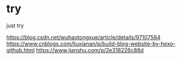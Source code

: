 # try
just try



https://blog.csdn.net/wuhaotongxue/article/details/97107584
https://www.cnblogs.com/liuxianan/p/build-blog-website-by-hexo-github.html
https://www.jianshu.com/p/2e318226c88d
